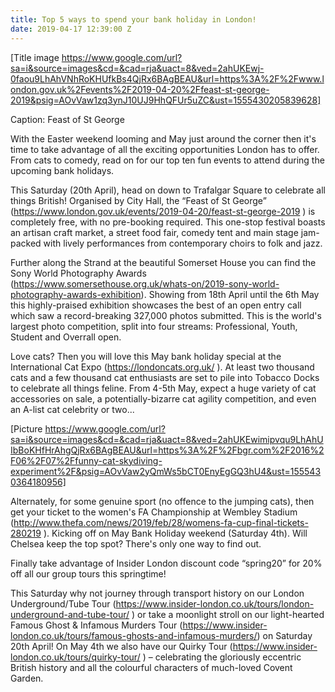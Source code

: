 ```yaml
---
title: Top 5 ways to spend your bank holiday in London!
date: 2019-04-17 12:39:00 Z
---
```




 

[Title image https://www.google.com/url?sa=i&source=images&cd=&cad=rja&uact=8&ved=2ahUKEwj-0faou9LhAhVNhRoKHUfkBs4QjRx6BAgBEAU&url=https%3A%2F%2Fwww.london.gov.uk%2Fevents%2F2019-04-20%2Ffeast-st-george-2019&psig=AOvVaw1zq3ynJ10UJ9HhQFUr5uZC&ust=1555430205839628]  

Caption: Feast of St George 

 

With the Easter weekend looming and May just around the corner then it's time to take advantage of all the exciting opportunities London has to offer. From cats to comedy, read on for our top ten fun events to attend during the upcoming bank holidays. 

 

 

This Saturday (20th April), head on down to Trafalgar Square to celebrate all things British! Organised by City Hall, the “Feast of St George” (https://www.london.gov.uk/events/2019-04-20/feast-st-george-2019 ) is completely free, with no pre-booking required. This one-stop festival boasts an artisan craft market, a street food fair, comedy tent and main stage jam-packed with lively performances from contemporary choirs to folk and jazz.  

 

Further along the Strand at the beautiful Somerset House you can find the Sony World Photography Awards (https://www.somersethouse.org.uk/whats-on/2019-sony-world-photography-awards-exhibition). Showing from 18th April until the 6th May this highly-praised exhibition showcases the best of an open entry call which saw a record-breaking 327,000 photos submitted. This is the world's largest photo competition, split into four streams: Professional, Youth, Student and Overrall open.  

 

 Love cats? Then you will love this May bank holiday special at the International Cat Expo (https://londoncats.org.uk/ ). At least two thousand cats and a few thousand cat enthusiasts are set to pile into Tobacco Docks to celebrate all things feline. From 4-5th May, expect a huge variety of cat accessories on sale, a potentially-bizarre cat agility competition, and even an A-list cat celebrity or two... 

 

[Picture https://www.google.com/url?sa=i&source=images&cd=&cad=rja&uact=8&ved=2ahUKEwimipvqu9LhAhUIbBoKHfHrAhgQjRx6BAgBEAU&url=https%3A%2F%2Fbgr.com%2F2016%2F06%2F07%2Ffunny-cat-skydiving-experiment%2F&psig=AOvVaw2yQmWs5bCT0EnyEgGQ3hU4&ust=1555430364180956] 

 

Alternately, for some genuine sport (no offence to the jumping cats), then get your ticket to the women's FA Championship at Wembley Stadium (http://www.thefa.com/news/2019/feb/28/womens-fa-cup-final-tickets-280219 ). Kicking off on May Bank Holiday weekend (Saturday 4th). Will Chelsea keep the top spot? There's only one way to find out. 

 

Finally take advantage of Insider London discount code “spring20” for 20% off all our group tours this springtime! 

 

This Saturday why not journey through transport history on our London Underground/Tube Tour (https://www.insider-london.co.uk/tours/london-underground-and-tube-tour/ ) or take a moonlight stroll on our light-hearted Famous Ghost & Infamous Murders Tour (https://www.insider-london.co.uk/tours/famous-ghosts-and-infamous-murders/) on Saturday 20th April! On May 4th we also have our Quirky Tour (https://www.insider-london.co.uk/tours/quirky-tour/ ) – celebrating the gloriously eccentric British history and all the colourful characters of much-loved Covent Garden.  

 

 

 